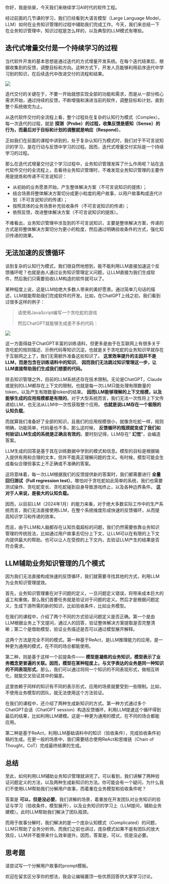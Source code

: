 你好，我是徐昊，今天我们来继续学习AI时代的软件工程。

经过前面的几节课的学习，我们已经看到大语言模型（Large Language Model，LLM）如何在业务知识管理的过程中辅助我们完成工作。今天，我们来总结一下在业务知识管理中，知识过程是怎么样的，以及典型的LLM模式有哪些。

## 迭代式增量交付是一个持续学习的过程

当代软件开发的基本思想是通过迭代的方式增量开发系统。在每个迭代结束后，根据收集到的反馈，调整目标和方向。这种方式下，开发人员能够利用前序迭代中学习到的知识，在后续迭代中改进交付的流程和结果。

![](https://static001.geekbang.org/resource/image/d3/5b/d3abf967c2cbd0170c4d19af6957e85b.jpg?wh=1451x805)

迭代交付的关键在于，不要一开始就想实现全部的功能和需求，而是从一部分核心需求开始，通过持续的反馈，不断增强和演进当前的软件，调整目标和计划，直到整个系统做完为止。

从迭代软件交付的全流程上看，整个过程处在复杂的认知行为模式（Complex）。每一次迭代的过程，就是 **探测（Probe）的过程，收集反馈是感知（Sense）的行为，而最后对于目标和计划的调整就是响应（Respond）**。

正如我们在前面的课程中讲到的，处于复杂认知行为模式时，我们对于不可言说知识的学习，是在行动与反馈中学习的过程。因而，迭代式增量交付实际是一个持续学习的过程。

那么在迭代式增量交付这个学习过程中，业务知识管理发挥了什么作用呢？站在迭代软件交付的全流程上，去看待业务知识管理时，不难发现业务知识管理的主要作用是提炼和传递不可言说知识：

- 从初始的业务愿景开始，产生整体解决方案（不可言说知识的提炼）；
- 结合场景将整体解决方案切分成更小粒度的用户故事，以用户故事构成迭代计划（不可言说知识的传递）；
- 按照具体的业务场景补充验收条件（不可言说知识的传递）；
- 依照反馈，改进整体解决方案（不可言说知识的提炼）。

不难看出，业务知识管理中涉及到的不可言说知识，主要是整体解决方案，传递的方式是将整体解决方案切分为更小的粒度，然后通过明确验收条件的方式，强化知识传递的效果。

## 无法加速的反馈循环

谈到复杂的认知行为模式，我们很自然地想到，能不能利用LLM直接加速这个反馈循环呢？也就是由人通过业务知识管理定义问题，让LLM直接为我们生成软件，然后我们只需要验收LLM构造的软件就可以了。

某种程度上说，这是LLM给绝大多数人带来的美好愿景。通过简单几句话的描述，LLM就能帮助我们完成软件的开发。比如，在ChatGPT上线之初，我们看到过很多这样的例子：

> 请使用JavaScript编写一个贪吃蛇的游戏
>
> 然后ChatGPT就能够生成差不多的代码：

![](https://static001.geekbang.org/resource/image/f2/1b/f2e9a67a3031d0e6063b6d8c82f15f1b.jpg?wh=1499x5881)

这一方面得益于ChatGPT丰富的训练语料，但更多是由于在互联网上有很多关于贪吃蛇的规则描述、示例代码等知识沉淀。也就是关于贪吃蛇的业务知识早就存在于互联网之上了，我们无需额外准备这些知识了。 **这里效率提升的主因并不是LLM，而是包含在训练语料中的知识**。 **因而我们无法跳过知识管理这一步，让LLM直接帮助我们生成我们想要的代码。**

除去知识管理之外，目前的LLM系统还存在技术限制。无论是ChatGPT，Claude或是别的LLM都存在上下文的限制，也就是每一次LLM只能处理有限数量的token，以及产生有限数量token的结果。 **因而LLM能够理解的上下文规模，以及能够生成的应用规模都是有限的**。对于大型系统而言，我们无法一次性将上下文传递给LLM，也无法从LLM中一次性获取整个应用。 **也就是说LLM存在一个极限的认知负载**。

而就算我们准备好了全部的知识，且我们的应用规模很小，就像贪吃蛇一样，规则明确，功能简单，代码量也不多。那么这时候， **反馈循环的瓶颈就变成了我们如何验证LLM生成的系统是正确且有效的**。要时刻记得，LLM存在“ **幻觉**”，会编造答案。

LLM生成的回答是基于其在训练数据中学到的模式和信息。模型的目标是根据输入提供有用和合理的文本，但并不能真正理解问题的含义。有时候，模型可能会生成看似合理但事实上不正确或不准确的答案。

这将意味着，每一次LLM根据我们的反馈提供新的答案时，我们都需要进行 **全量回归测试（Full regression test）**。哪怕对于贪吃蛇如此简单的系统，我们也需要测试操作、贪吃蛇变长、贪吃蛇碰到自身导致游戏终止，以及各种边界条件。 **这对于人来说，是极大的认知负载。**

因而，以目前LLM（2024年1月）的能力来看，对于绝大多数实际工作中的生产系统而言，我们无法直接使用LLM，在整个系统维度形成快速的反馈循环，从而提高知识学习和传递的效率。

而且，由于LLM和人脑都存在认知负载超标的问题，我们仍然需要依靠业务知识管理的传统技法，比如通过用户故事去切分上下文，让LLM可以在有限的上下文内提供最大的帮助。也可以让人在受控的上下文内，去验证LLM产生的结果是否符合需求。

## LLM辅助业务知识管理的几个模式

因为我们无法直接构成快速的反馈循环，我们就需要寻找其他的方式，利用LLM为业务知识管理提效。

首先，业务知识管理重在对于问题的定义，一旦问题定义错误，将带来成本巨大的返工和重做。那么我们首要任务就是验证对于问题的定义。然后才是根据问题定义，生成下游所需的新的知识，比如验收条件，比如业务模型。

在我们的课程中，介绍了两个不同的方式验证问题定义是否正确。第一个是由LLM根据业务上下文提问，通过人的回答，验证整体解决方案提取是否完整清晰；第二个是借助模型，验证业务描述是否可以通过模型展开解释。

这两个方法是完全不同的模式。第一种基于ReAct，是LLM推理能力的应用，是一种更为通用的模式，在不同的场合都能使用。

第二种，则是基于这样一个前提条件—— **模型是凝练的业务知识，模型表示了业务概念更普遍的关联。因而，模型在某种程度上，与文字表达的业务是同一种知识的不同表现形式**。那么，我们可以通过将同一个知识的不同表现形式，做相互转化，就能交叉验证其中的偏差。

这里依赖于同样的知识有不同的表示形式，应用的场景就要受到一些限制。比如，不使用业务模型的团队，就无法使用这个方法验证。

在我们的课程中，还介绍了两种生成新知识的方式。第一种方式通过多个ChatGPT会话（ChatGPT session）构造反馈循环，利用LLM提速这个循环得到最后的结果，比如利用LLM建模。这是一种更为通用的模式，在不同的场合都能应用。

第二种是基于ReAct，利用LLM基础语料中的知识（验收条件），完成验收条件初稿的生成。在更一般的场景中，我们需要结合使用ReAct和思维链（Chain of Thought，CoT）完成最终结果的生成。

## 总结

至此，如何利用LLM辅助业务知识管理就讲完了。可以看到，我们讲解了两种验证问题定义的方法，以及两种生成新知识的方法。你可能会有一个疑问，为什么我们不使用LLM帮助我们分解用户故事，而着重在业务模型和验收条件呢？

答案是 **可以，但是没必要**。我们讲解的场景，着重放在开发团队对业务知识的验证与学习（验收条件，模型展开），以及业务知识的学习上（LLM提问，辅助业务建模）。此时LLM帮助我们解决了团队瓶颈。

而用于故事分解时，我们解决的是一个庞杂认知模式（Complicated）的问题，LLM只帮助了业务分析师。而我们之前也讲过，庞杂模式如果不是有团队的放大效应，LLM并不能带来什么效率提升。因而，答案是，可以，但是没必要。

## 思考题

请尝试写一个分解用户故事的prompt模板。

欢迎在留言区分享你的想法，我会让编辑置顶一些优质回答供大家学习讨论。